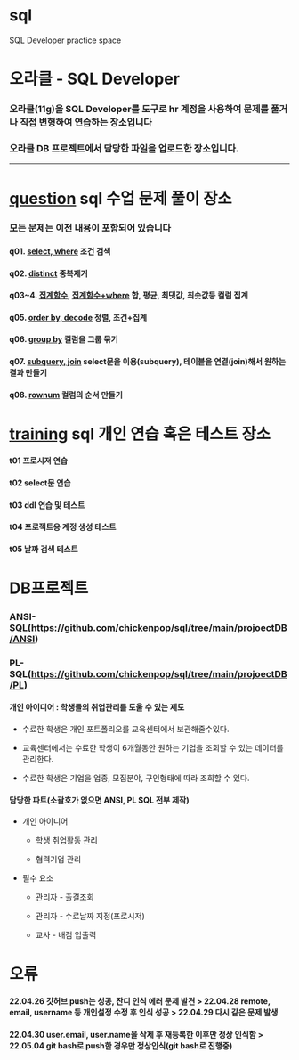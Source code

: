 # sql
SQL Developer practice space

# 오라클 - SQL Developer

### 오라클(11g)을 SQL Developer를 도구로 hr 계정을 사용하여 문제를 풀거나 직접 변형하여 연습하는 장소입니다 

### 오라클 DB 프로젝트에서 담당한 파일을 업로드한 장소입니다.

---

# [question](https://github.com/chickenpop/sql/tree/main/question) sql 수업 문제 풀이 장소

### 모든 문제는 이전 내용이 포함되어 있습니다

#### q01. [select, where](https://github.com/chickenpop/sql/blob/main/question/q01_select_where.sql) 조건 검색

#### q02. [distinct](https://github.com/chickenpop/sql/blob/main/question/q02_select_distinct.sql) 중복제거

#### q03~4. [집계함수](https://github.com/chickenpop/sql/blob/main/question/q03_aggregatioin_function.sql), [집계함수+where](https://github.com/chickenpop/sql/blob/main/question/q04_where_aggregatioin.sql) 합, 평균, 최댓값, 최솟값등 컬럼 집계

#### q05. [order by, decode](https://github.com/chickenpop/sql/blob/main/question/q05_orderby_decode.sql) 정렬, 조건+집계

#### q06. [group by](https://github.com/chickenpop/sql/blob/main/question/q06_groupby.sql) 컬럼을 그룹 묶기

#### q07. [subquery, join](https://github.com/chickenpop/sql/blob/main/question/q06_groupby.sql) select문을 이용(subquery), 테이블을 연결(join)해서 원하는 결과 만들기

#### q08. [rownum](https://github.com/chickenpop/sql/blob/main/question/q06_groupby.sql) 컬럼의 순서 만들기

# [training](https://github.com/chickenpop/sql/tree/main/training) sql 개인 연습 혹은 테스트 장소

#### t01 프로시저 연습

#### t02 select문 연습

#### t03 ddl 연습 및 테스트

#### t04 프로젝트용 계정 생성 테스트

#### t05 날짜 검색 테스트

# DB프로젝트

### ANSI-SQL(https://github.com/chickenpop/sql/tree/main/projoectDB/ANSI)

### PL-SQL(https://github.com/chickenpop/sql/tree/main/projoectDB/PL)

#### 개인 아이디어 : 학생들의 취업관리를 도울 수 있는 제도 

- 수료한 학생은 개인 포트폴리오를 교육센터에서 보관해줄수있다.

- 교육센터에서는 수료한 학생이 6개월동안 원하는 기업을 조회할 수 있는 데이터를 관리한다.

- 수료한 학생은 기업을 업종, 모집분야, 구인형태에 따라 조회할 수 있다.

#### 담당한 파트(소괄호가 없으면 ANSI, PL SQL 전부 제작)

- 개인 아이디어 

  - 학생 취업활동 관리

  - 협력기업 관리

- 필수 요소

  - 관리자 - 출결조회 
  
  - 관리자 - 수료날짜 지정(프로시저) 
  
  - 교사 - 배점 입출력 

# 오류

#### 22.04.26 깃허브 push는 성공, 잔디 인식 에러 문제 발견 > 22.04.28 remote, email, username 등 개인설정 수정 후 인식 성공 > 22.04.29 다시 같은 문제 발생

#### 22.04.30 user.email, user.name을 삭제 후 재등록한 이후만 정상 인식함 > 22.05.04 git bash로 push한 경우만 정상인식(git bash로 진행중)
